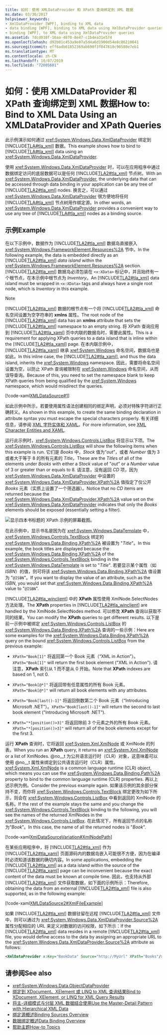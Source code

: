```yaml
---
title: 如何：使用 XMLDataProvider 和 XPath 查询绑定到 XML 数据
ms.date: 03/30/2017
helpviewer_keywords:
- XmlDataProvider [WPF], binding to XML data
- data binding [WPF], binding to XML data using XmlDataProvider queries
- binding [WPF], to XML data using XmlDataProvider queries
ms.assetid: 7dcd018f-16aa-4870-8e47-c1b4ea31e574
ms.openlocfilehash: d92b01c453a9e07a5d4a6d1900d54e8c86210041
ms.sourcegitcommit: eff6adb61852369ab690f3f047818c90580e7eb1
ms.translationtype: MT
ms.contentlocale: zh-CN
ms.lasthandoff: 10/07/2019
ms.locfileid: "72005681"
---
```

# <a name="how-to-bind-to-xml-data-using-an-xmldataprovider-and-xpath-queries"></a><span data-ttu-id="9b638-102">如何：使用 XMLDataProvider 和 XPath 查询绑定到 XML 数据</span><span class="sxs-lookup"><span data-stu-id="9b638-102">How to: Bind to XML Data Using an XMLDataProvider and XPath Queries</span></span>
<span data-ttu-id="9b638-103">此示例演示如何通过 <xref:System.Windows.Data.XmlDataProvider> 绑定到 [!INCLUDE[TLA#tla_xml](../../../../includes/tlasharptla-xml-md.md)] 数据。</span><span class="sxs-lookup"><span data-stu-id="9b638-103">This example shows how to bind to [!INCLUDE[TLA#tla_xml](../../../../includes/tlasharptla-xml-md.md)] data using an <xref:System.Windows.Data.XmlDataProvider>.</span></span>  
  
 <span data-ttu-id="9b638-104">使用 <xref:System.Windows.Data.XmlDataProvider> 时，可以在应用程序中通过数据绑定访问的底层数据可以是任何 [!INCLUDE[TLA2#tla_xml](../../../../includes/tla2sharptla-xml-md.md)] 节点树。</span><span class="sxs-lookup"><span data-stu-id="9b638-104">With an <xref:System.Windows.Data.XmlDataProvider>, the underlying data that can be accessed through data binding in your application can be any tree of [!INCLUDE[TLA2#tla_xml](../../../../includes/tla2sharptla-xml-md.md)] nodes.</span></span> <span data-ttu-id="9b638-105">换言之，可以通过 <xref:System.Windows.Data.XmlDataProvider> 很方便地将任何 [!INCLUDE[TLA#tla_xml](../../../../includes/tlasharptla-xml-md.md)] 节点树用作绑定源。</span><span class="sxs-lookup"><span data-stu-id="9b638-105">In other words, an <xref:System.Windows.Data.XmlDataProvider> provides a convenient way to use any tree of [!INCLUDE[TLA#tla_xml](../../../../includes/tlasharptla-xml-md.md)] nodes as a binding source.</span></span>  
  
## <a name="example"></a><span data-ttu-id="9b638-106">示例</span><span class="sxs-lookup"><span data-stu-id="9b638-106">Example</span></span>  
 <span data-ttu-id="9b638-107">在以下示例中，数据作为 [!INCLUDE[TLA2#tla_xml](../../../../includes/tla2sharptla-xml-md.md)] 数据岛直接嵌入 <xref:System.Windows.FrameworkElement.Resources%2A> 节中。</span><span class="sxs-lookup"><span data-stu-id="9b638-107">In the following example, the data is embedded directly as an [!INCLUDE[TLA2#tla_xml](../../../../includes/tla2sharptla-xml-md.md)] *data island* within the <xref:System.Windows.FrameworkElement.Resources%2A> section.</span></span> <span data-ttu-id="9b638-108">[!INCLUDE[TLA2#tla_xml](../../../../includes/tla2sharptla-xml-md.md)] 数据岛必须包装在 `<x:XData>` 标记中，并且始终有一个根节点，在本示例中根节点为 *Inventory*。</span><span class="sxs-lookup"><span data-stu-id="9b638-108">An [!INCLUDE[TLA2#tla_xml](../../../../includes/tla2sharptla-xml-md.md)] data island must be wrapped in `<x:XData>` tags and always have a single root node, which is *Inventory* in this example.</span></span>  
  
> [!NOTE]
> <span data-ttu-id="9b638-109">[!INCLUDE[TLA2#tla_xml](../../../../includes/tla2sharptla-xml-md.md)] 数据的根节点有一个将 [!INCLUDE[TLA2#tla_xml](../../../../includes/tla2sharptla-xml-md.md)] 命名空间设置为空字符串的 **xmlns** 属性。</span><span class="sxs-lookup"><span data-stu-id="9b638-109">The root node of the [!INCLUDE[TLA2#tla_xml](../../../../includes/tla2sharptla-xml-md.md)] data has an **xmlns** attribute that sets the [!INCLUDE[TLA2#tla_xml](../../../../includes/tla2sharptla-xml-md.md)] namespace to an empty string.</span></span> <span data-ttu-id="9b638-110">将 XPath 查询应用到 [!INCLUDE[TLA2#tla_xaml](../../../../includes/tla2sharptla-xaml-md.md)] 页中内联的数据岛时，需要此属性。</span><span class="sxs-lookup"><span data-stu-id="9b638-110">This is a requirement for applying XPath queries to a data island that is inline within the [!INCLUDE[TLA2#tla_xaml](../../../../includes/tla2sharptla-xaml-md.md)] page.</span></span> <span data-ttu-id="9b638-111">在本内联示例中，[!INCLUDE[TLA2#tla_xaml](../../../../includes/tla2sharptla-xaml-md.md)] 继承 <xref:System.Windows> 命名空间，数据岛也是如此。</span><span class="sxs-lookup"><span data-stu-id="9b638-111">In this inline case, the [!INCLUDE[TLA2#tla_xaml](../../../../includes/tla2sharptla-xaml-md.md)], and thus the data island, inherits the <xref:System.Windows> namespace.</span></span> <span data-ttu-id="9b638-112">因此，需要将命名空间设置为空，以防止 XPath 查询被限制在 <xref:System.Windows> 命名空间，从而误导查询。</span><span class="sxs-lookup"><span data-stu-id="9b638-112">Because of this, you need to set the namespace blank to keep XPath queries from being qualified by the <xref:System.Windows> namespace, which would misdirect the queries.</span></span>  
  
 [!code-xaml[XMLDataSource#1](~/samples/snippets/csharp/VS_Snippets_Wpf/XmlDataSource/CS/Window1.xaml#1)]  
  
 <span data-ttu-id="9b638-113">如此示例中所示，若要使用属性语法创建相同的绑定声明，必须对特殊字符进行正确转义。</span><span class="sxs-lookup"><span data-stu-id="9b638-113">As shown in this example, to create the same binding declaration in attribute syntax you must escape the special characters properly.</span></span> <span data-ttu-id="9b638-114">有关详细信息，请参阅 [XML 字符实体和 XAML](../../xaml-services/xml-character-entities-and-xaml.md)。</span><span class="sxs-lookup"><span data-stu-id="9b638-114">For more information, see [XML Character Entities and XAML](../../xaml-services/xml-character-entities-and-xaml.md).</span></span>  
  
 <span data-ttu-id="9b638-115">运行此示例时，<xref:System.Windows.Controls.ListBox> 将显示以下项。</span><span class="sxs-lookup"><span data-stu-id="9b638-115">The <xref:System.Windows.Controls.ListBox> will show the following items when this example is run.</span></span> <span data-ttu-id="9b638-116">它们是 *Books* 中，*Stock* 值为“*out*”，或者 *Number* 值为 3 或者大于等于 8 的所有元素的 *Title*。</span><span class="sxs-lookup"><span data-stu-id="9b638-116">These are the *Title*s of all of the elements under *Books* with either a *Stock* value of "*out*" or a *Number* value of 3 or greater than or equals to 8.</span></span> <span data-ttu-id="9b638-117">请注意，没有返回 *CD* 项，因为 <xref:System.Windows.Data.XmlDataProvider> 中设置的 <xref:System.Windows.Data.XmlDataProvider.XPath%2A> 值指定了仅公开 *Books* 元素（实质上设置了一个筛选器）。</span><span class="sxs-lookup"><span data-stu-id="9b638-117">Notice that no *CD* items are returned because the <xref:System.Windows.Data.XmlDataProvider.XPath%2A> value set on the <xref:System.Windows.Data.XmlDataProvider> indicates that only the *Books* elements should be exposed (essentially setting a filter).</span></span>  
  
 ![显示四本书标题的 XPath 示例的屏幕截图。](./media/how-to-bind-to-xml-data-using-an-xmldataprovider-and-xpath-queries/xpath-example-listbox-details.png)  
  
 <span data-ttu-id="9b638-119">在此示例中，显示书名是因为在 <xref:System.Windows.DataTemplate> 中，<xref:System.Windows.Controls.TextBlock> 绑定的 <xref:System.Windows.Data.Binding.XPath%2A> 被设置为 "*Title*"。</span><span class="sxs-lookup"><span data-stu-id="9b638-119">In this example, the book titles are displayed because the <xref:System.Windows.Data.Binding.XPath%2A> of the <xref:System.Windows.Controls.TextBlock> binding in the <xref:System.Windows.DataTemplate> is set to "*Title*".</span></span> <span data-ttu-id="9b638-120">若要显示某个属性（如 *ISBN*）的值，则可将该 <xref:System.Windows.Data.Binding.XPath%2A> 值设置为 "`@ISBN`"。</span><span class="sxs-lookup"><span data-stu-id="9b638-120">If you want to display the value of an attribute, such as the *ISBN*, you would set that <xref:System.Windows.Data.Binding.XPath%2A> value to "`@ISBN`".</span></span>  
  
 <span data-ttu-id="9b638-121">[!INCLUDE[TLA2#tla_winclient](../../../../includes/tla2sharptla-winclient-md.md)] 中的 **XPath** 属性使用 XmlNode.SelectNodes 方法处理。</span><span class="sxs-lookup"><span data-stu-id="9b638-121">The **XPath** properties in [!INCLUDE[TLA2#tla_winclient](../../../../includes/tla2sharptla-winclient-md.md)] are handled by the XmlNode.SelectNodes method.</span></span> <span data-ttu-id="9b638-122">可以修改 **XPath** 查询以获取不同的结果。</span><span class="sxs-lookup"><span data-stu-id="9b638-122">You can modify the **XPath** queries to get different results.</span></span> <span data-ttu-id="9b638-123">以下是前一示例中被绑定 <xref:System.Windows.Controls.ListBox> 的 <xref:System.Windows.Data.Binding.XPath%2A> 查询的一些示例：</span><span class="sxs-lookup"><span data-stu-id="9b638-123">Here are some examples for the <xref:System.Windows.Data.Binding.XPath%2A> query on the bound <xref:System.Windows.Controls.ListBox> from the previous example:</span></span>  
  
- <span data-ttu-id="9b638-124">`XPath="Book[1]"` 将返回第一个 Book 元素（“XML in Action”）。</span><span class="sxs-lookup"><span data-stu-id="9b638-124">`XPath="Book[1]"` will return the first book element ("XML in Action").</span></span> <span data-ttu-id="9b638-125">请注意，**XPath** 索引从 1 而不是从 0 开始。</span><span class="sxs-lookup"><span data-stu-id="9b638-125">Note that **XPath** indexes are based on 1, not 0.</span></span>  
  
- <span data-ttu-id="9b638-126">`XPath="Book[@*]"` 将返回带有任意属性的所有 Book 元素。</span><span class="sxs-lookup"><span data-stu-id="9b638-126">`XPath="Book[@*]"` will return all book elements with any attributes.</span></span>  
  
- <span data-ttu-id="9b638-127">`XPath="Book[last()-1]"` 将返回倒数第二个 Book 元素（“Introducing Microsoft .NET”）。</span><span class="sxs-lookup"><span data-stu-id="9b638-127">`XPath="Book[last()-1]"` will return the second to last book element ("Introducing Microsoft .NET").</span></span>  
  
- <span data-ttu-id="9b638-128">`XPath="*[position()>3]"` 将返回除前 3 个元素之外的所有 Book 元素。</span><span class="sxs-lookup"><span data-stu-id="9b638-128">`XPath="*[position()>3]"` will return all of the book elements except for the first 3.</span></span>  
  
 <span data-ttu-id="9b638-129">运行 **XPath** 查询时，它将返回 <xref:System.Xml.XmlNode> 或 XmlNode 的列表。</span><span class="sxs-lookup"><span data-stu-id="9b638-129">When you run an **XPath** query, it returns an <xref:System.Xml.XmlNode> or a list of XmlNodes.</span></span> <span data-ttu-id="9b638-130">@no__t 为公共语言运行时（CLR）对象，这意味着可以使用 @no__t 属性来绑定到公共语言运行时（CLR）属性。</span><span class="sxs-lookup"><span data-stu-id="9b638-130"><xref:System.Xml.XmlNode> is a common language runtime (CLR) object, which means you can use the <xref:System.Windows.Data.Binding.Path%2A> property to bind to the common language runtime (CLR) properties.</span></span> <span data-ttu-id="9b638-131">再以上述示例为例。</span><span class="sxs-lookup"><span data-stu-id="9b638-131">Consider the previous example again.</span></span> <span data-ttu-id="9b638-132">如果该示例的其余部分保持不变，而你将 <xref:System.Windows.Controls.TextBlock> 绑定更改为如下所示，则会在 <xref:System.Windows.Controls.ListBox> 中看到返回的 XmlNode 的名称。</span><span class="sxs-lookup"><span data-stu-id="9b638-132">If the rest of the example stays the same and you change the <xref:System.Windows.Controls.TextBlock> binding to the following, you will see the names of the returned XmlNodes in the <xref:System.Windows.Controls.ListBox>.</span></span> <span data-ttu-id="9b638-133">在此情况下，所有返回节点的名称为“*Book*”。</span><span class="sxs-lookup"><span data-stu-id="9b638-133">In this case, the name of all the returned nodes is "*Book*".</span></span>  
  
 [!code-xaml[XmlDataSourceVariation#XmlNodePath](~/samples/snippets/csharp/VS_Snippets_Wpf/XmlDataSourceVariation/CS/Page1.xaml#xmlnodepath)]  
  
 <span data-ttu-id="9b638-134">在某些应用程序中，将 [!INCLUDE[TLA2#tla_xml](../../../../includes/tla2sharptla-xml-md.md)] 作为 [!INCLUDE[TLA2#tla_xaml](../../../../includes/tla2sharptla-xaml-md.md)] 页面源码内的数据岛嵌入可能很不方便，因为在编译时必须知道该数据的确切内容。</span><span class="sxs-lookup"><span data-stu-id="9b638-134">In some applications, embedding the [!INCLUDE[TLA2#tla_xml](../../../../includes/tla2sharptla-xml-md.md)] as a data island within the source of the [!INCLUDE[TLA2#tla_xaml](../../../../includes/tla2sharptla-xaml-md.md)] page can be inconvenient because the exact content of the data must be known at compile time.</span></span> <span data-ttu-id="9b638-135">因此，也支持从外部 [!INCLUDE[TLA2#tla_xml](../../../../includes/tla2sharptla-xml-md.md)] 文件获取数据，如下面的示例所示：</span><span class="sxs-lookup"><span data-stu-id="9b638-135">Therefore, obtaining the data from an external [!INCLUDE[TLA2#tla_xml](../../../../includes/tla2sharptla-xml-md.md)] file is also supported, as in the following example:</span></span>  
  
 [!code-xaml[XMLDataSource2#XmlFileExample](~/samples/snippets/csharp/VS_Snippets_Wpf/XmlDataSource2/CS/Window1.xaml#xmlfileexample)]  
  
 <span data-ttu-id="9b638-136">如果 [!INCLUDE[TLA2#tla_xml](../../../../includes/tla2sharptla-xml-md.md)] 数据驻留在远程 [!INCLUDE[TLA2#tla_xml](../../../../includes/tla2sharptla-xml-md.md)] 文件中，则可以通过为 <xref:System.Windows.Data.XmlDataProvider.Source%2A> 属性分配相应的 URL 来定义对数据的访问权限，如下所示：</span><span class="sxs-lookup"><span data-stu-id="9b638-136">If the [!INCLUDE[TLA2#tla_xml](../../../../includes/tla2sharptla-xml-md.md)] data resides in a remote [!INCLUDE[TLA2#tla_xml](../../../../includes/tla2sharptla-xml-md.md)] file, you would define access to the data by assigning an appropriate URL to the <xref:System.Windows.Data.XmlDataProvider.Source%2A> attribute as follows:</span></span>  
  
```xml  
<XmlDataProvider x:Key="BookData" Source="http://MyUrl" XPath="Books"/>  
```  
  
## <a name="see-also"></a><span data-ttu-id="9b638-137">请参阅</span><span class="sxs-lookup"><span data-stu-id="9b638-137">See also</span></span>

- <xref:System.Windows.Data.ObjectDataProvider>
- [<span data-ttu-id="9b638-138">绑定到 XDocument、XElement 或 LINQ to XML 查询结果</span><span class="sxs-lookup"><span data-stu-id="9b638-138">Bind to XDocument, XElement, or LINQ for XML Query Results</span></span>](how-to-bind-to-xdocument-xelement-or-linq-for-xml-query-results.md)
- [<span data-ttu-id="9b638-139">将主-详细模式与分层 XML 数据结合使用</span><span class="sxs-lookup"><span data-stu-id="9b638-139">Use the Master-Detail Pattern with Hierarchical XML Data</span></span>](how-to-use-the-master-detail-pattern-with-hierarchical-xml-data.md)
- [<span data-ttu-id="9b638-140">绑定源概述</span><span class="sxs-lookup"><span data-stu-id="9b638-140">Binding Sources Overview</span></span>](binding-sources-overview.md)
- [<span data-ttu-id="9b638-141">数据绑定概述</span><span class="sxs-lookup"><span data-stu-id="9b638-141">Data Binding Overview</span></span>](data-binding-overview.md)
- [<span data-ttu-id="9b638-142">帮助主题</span><span class="sxs-lookup"><span data-stu-id="9b638-142">How-to Topics</span></span>](data-binding-how-to-topics.md)
